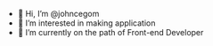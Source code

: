 - 👋 Hi, I’m @johncegom
- 👀 I’m interested in making application
- 🌱 I’m currently on the path of Front-end Developer

<!---
johncegom/johncegom is a ✨ special ✨ repository because its `README.md` (this file) appears on your GitHub profile.
You can click the Preview link to take a look at your changes.
--->
